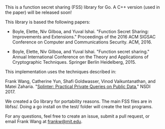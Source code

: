 This is a function secret sharing (FSS) library for Go. A C++ version (used in the paper) will be released soon!

This library is based the following papers:

- Boyle, Elette, Niv Gilboa, and Yuval Ishai. "Function Secret Sharing: Improvements and Extensions." Proceedings of the 2016 ACM SIGSAC Conference on Computer and Communications Security. ACM, 2016.

- Boyle, Elette, Niv Gilboa, and Yuval Ishai. "Function secret sharing." Annual International Conference on the Theory and Applications of Cryptographic Techniques. Springer Berlin Heidelberg, 2015. 

This implementation uses the techniques described in: 

Frank Wang, Catherine Yun, Shafi Goldwasser, Vinod Vaikuntanathan, and Matei Zaharia. "[Splinter: Practical Private Queries on Public Data.](https://frankwang.org/papers/wang-splinter.pdf)" NSDI 2017.

We created a Go library for portability reasons. The main FSS files are in libfss/. Doing a go install on the test/ folder will create the test programs. 

For any questions, feel free to create an issue, submit a pull request, or email Frank Wang at frankw@mit.edu.

